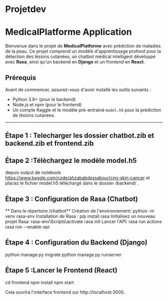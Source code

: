 # Projetdev
# MedicalPlatforme Application

Bienvenue dans le projet de **MedicalPlatforme** avec prédiction de maladies de la peau. Ce projet comprend un modèle d'apprentissage profond pour la détection des lésions cutanées, un chatbot médical intelligent développé avec **Rasa**, ainsi qu'un backend en **Django** et un frontend en **React**.

## Prérequis

Avant de commencer, assurez-vous d'avoir installé les outils suivants :

- Python 3.8+ (pour le backend)
- Node.js et npm (pour le frontend)
- Un compte Kaggle et le modèle pré-entrainé `model.h5` pour la prédiction de lésions cutanées.

---

## Étape 1 : Telecharger les dossier chatbot.zib et backend.zib et frontend.zib
## Étape 2 :Téléchargez le modèle model.h5 
depuis  output de notebook https://www.kaggle.com/code/ahzababdessabour/cnn-skin-cancer et placez le fichier model.h5 téléchargé dans le dossier /backend/ .
##   Étape 3 : Configuration de Rasa (Chatbot)
** Dans le répertoire /chatbot**
Création de l'environnement:
python -m venv rasa-env
Installation de Rasa :
  pip install rasa
Initialisez un nouveau projet Rasa:
  rasa-env\Scripts\activate
  rasa init
  Lancer l'API:
    rasa run actions
    rasa run --enable-api
##   Étape 4 : Configuration du Backend (Django)
  python manage.py migrate
  python manage.py runserver
##   Étape 5 :Lancer le Frontend (React)
  cd frontend
  npm install
  npm start
  
Cela ouvrira l'interface frontend sur http://localhost:3000.

  

